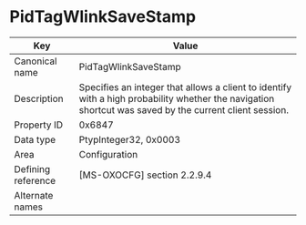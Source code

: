 # PidTagWlinkSaveStamp

| Key | Value |
|---|---|
| Canonical name | PidTagWlinkSaveStamp |
| Description | Specifies an integer that allows a client to identify with a high probability whether the navigation shortcut was saved by the current client session. |
| Property ID | 0x6847 |
| Data type | PtypInteger32, 0x0003 |
| Area | Configuration |
| Defining reference | [MS-OXOCFG] section 2.2.9.4 |
| Alternate names |  |
